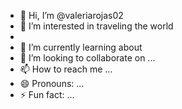- 👋 Hi, I’m @valeriarojas02
- 👀 I’m interested in traveling the world
- 
- 🌱 I’m currently learning about 
- 💞️ I’m looking to collaborate on ...
- 📫 How to reach me ...
- 😄 Pronouns: ...
- ⚡ Fun fact: ...

<!---

--->
